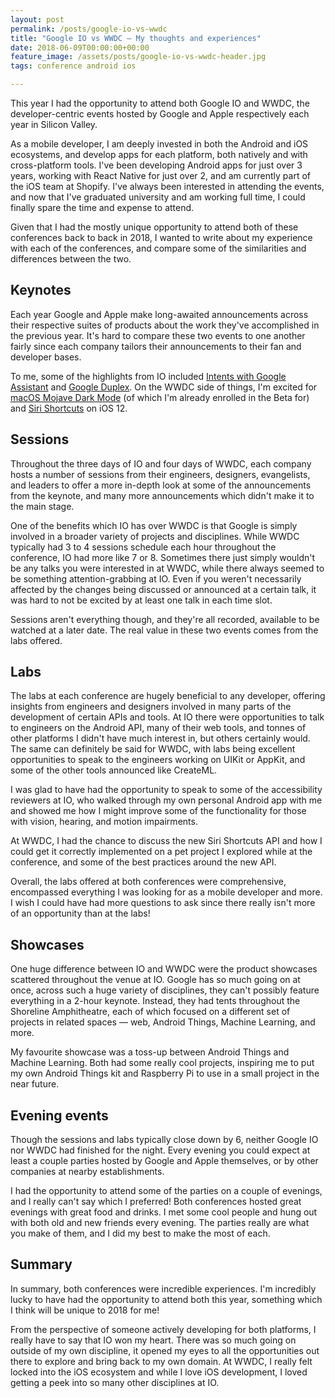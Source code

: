 ```yaml
---
layout: post
permalink: /posts/google-io-vs-wwdc
title: "Google IO vs WWDC — My thoughts and experiences"
date: 2018-06-09T00:00:00+00:00
feature_image: /assets/posts/google-io-vs-wwdc-header.jpg
tags: conference android ios

---
```


This year I had the opportunity to attend both Google IO and WWDC, the developer-centric events hosted by Google and Apple respectively each year in Silicon Valley.

As a mobile developer, I am deeply invested in both the Android and iOS ecosystems, and develop apps for each platform, both natively and with cross-platform tools. I've been developing Android apps for just over 3 years, working with React Native for just over 2, and am currently part of the iOS team at Shopify. I've always been interested in attending the events, and now that I've graduated university and am working full time, I could finally spare the time and expense to attend.

Given that I had the mostly unique opportunity to attend both of these conferences back to back in 2018, I wanted to write about my experience with each of the conferences, and compare some of the similarities and differences between the two.

## Keynotes

Each year Google and Apple make long-awaited announcements across their respective suites of products about the work they've accomplished in the previous year. It's hard to compare these two events to one another fairly since each company tailors their announcements to their fan and developer bases.

To me, some of the highlights from IO included [Intents with Google Assistant](https://developers.google.com/actions/discovery/built-in-intents) and [Google Duplex](https://ai.googleblog.com/2018/05/duplex-ai-system-for-natural-conversation.html). On the WWDC side of things, I'm excited for [macOS Mojave Dark Mode](https://www.apple.com/macos/mojave-preview/) (of which I'm already enrolled in the Beta for) and [Siri Shortcuts](https://developer.apple.com/videos/play/wwdc2018/211/) on iOS 12.

## Sessions

Throughout the three days of IO and four days of WWDC, each company hosts a number of sessions from their engineers, designers, evangelists, and leaders to offer a more in-depth look at some of the announcements from the keynote, and many more announcements which didn't make it to the main stage.

One of the benefits which IO has over WWDC is that Google is simply involved in a broader variety of projects and disciplines. While WWDC typically had 3 to 4 sessions schedule each hour throughout the conference, IO had more like 7 or 8. Sometimes there just simply wouldn't be any talks you were interested in at WWDC, while there always seemed to be something attention-grabbing at IO. Even if you weren't necessarily affected by the changes being discussed or announced at a certain talk, it was hard to not be excited by at least one talk in each time slot.

Sessions aren't everything though, and they're all recorded, available to be watched at a later date. The real value in these two events comes from the labs offered.

## Labs

The labs at each conference are hugely beneficial to any developer, offering insights from engineers and designers involved in many parts of the development of certain APIs and tools. At IO there were opportunities to talk to engineers on the Android API, many of their web tools, and tonnes of other platforms I didn't have much interest in, but others certainly would. The same can definitely be said for WWDC, with labs being excellent opportunities to speak to the engineers working on UIKit or AppKit, and some of the other tools announced like CreateML.

I was glad to have had the opportunity to speak to some of the accessibility reviewers at IO, who walked through my own personal Android app with me and showed me how I might improve some of the functionality for those with vision, hearing, and motion impairments.

At WWDC, I had the chance to discuss the new Siri Shortcuts API and how I could get it correctly implemented on a pet project I explored while at the conference, and some of the best practices around the new API.

Overall, the labs offered at both conferences were comprehensive, encompassed everything I was looking for as a mobile developer and more. I wish I could have had more questions to ask since there really isn't more of an opportunity than at the labs!

## Showcases

One huge difference between IO and WWDC were the product showcases scattered throughout the venue at IO. Google has so much going on at once, across such a huge variety of disciplines, they can't possibly feature everything in a 2-hour keynote. Instead, they had tents throughout the Shoreline Amphitheatre, each of which focused on a different set of projects in related spaces — web, Android Things, Machine Learning, and more.

My favourite showcase was a toss-up between Android Things and Machine Learning. Both had some really cool projects, inspiring me to put my own Android Things kit and Raspberry Pi to use in a small project in the near future.

## Evening events

Though the sessions and labs typically close down by 6, neither Google IO nor WWDC had finished for the night. Every evening you could expect at least a couple parties hosted by Google and Apple themselves, or by other companies at nearby establishments.

I had the opportunity to attend some of the parties on a couple of evenings, and I really can't say which I preferred! Both conferences hosted great evenings with great food and drinks. I met some cool people and hung out with both old and new friends every evening. The parties really are what you make of them, and I did my best to make the most of each.

## Summary

In summary, both conferences were incredible experiences. I'm incredibly lucky to have had the opportunity to attend both this year, something which I think will be unique to 2018 for me!

From the perspective of someone actively developing for both platforms, I really have to say that IO won my heart. There was so much going on outside of my own discipline, it opened my eyes to all the opportunities out there to explore and bring back to my own domain. At WWDC, I really felt locked into the iOS ecosystem and while I love iOS development, I loved getting a peek into so many other disciplines at IO.

